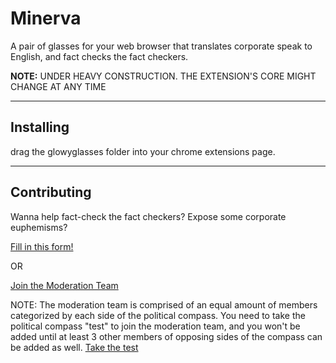 # Minerva
A pair of glasses for your web browser that translates corporate speak to English, and fact checks the fact checkers.

**NOTE:** UNDER HEAVY CONSTRUCTION. THE EXTENSION'S CORE MIGHT CHANGE AT ANY TIME 

---

## Installing
drag the glowyglasses folder into your chrome extensions page.

---

## Contributing
Wanna help fact-check the fact checkers? Expose some corporate euphemisms?

[Fill in this form!](https://forms.gle/ku31tYyPfBx7KBk76)

OR

[Join the Moderation Team](https://forms.gle/mVRk22LtntHgNJLMA)

NOTE: The moderation team is comprised of an equal amount of members categorized by each side of the political compass. You need to take the political compass "test" to join the moderation team, and you won't be added until at least 3 other members of opposing sides of the compass can be added as well.
[Take the test](https://politicalcompass.org/test)
